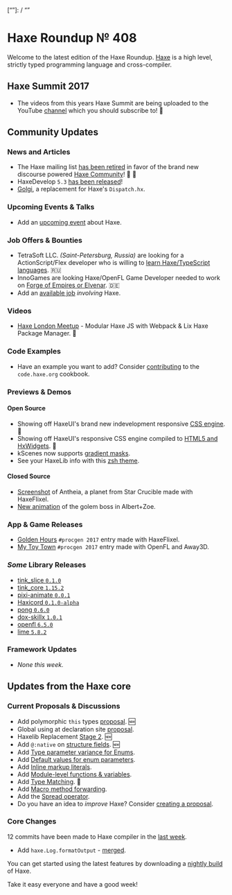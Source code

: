 [_template]: ../templates/roundup.html
[date]: / "2017-11-16 11:22:00"
[modified]: / "2017-11-16 11:22:00"
[published]: / "2017-11-16 12:00:00"
[description]: / "The latest news covering the Haxe community, featuring upcoming talks, the latest HaxeLib releases, game previews and lots more!"
[“”]: / “”

# Haxe Roundup № 408

Welcome to the latest edition of the Haxe Roundup. [Haxe](http://haxe.org/?utm_source=haxe.io) is a high level, strictly typed programming language and cross-compiler.

## Haxe Summit 2017

- The videos from this years Haxe Summit are being uploaded to the YouTube [channel](https://www.youtube.com/channel/UCGTson1aVohkJnbrqpNBXqg) which you should subscribe to! :tada:

## Community Updates

### News and Articles

- The Haxe mailing list [has been retired](https://groups.google.com/forum/#!topic/haxelang/HUxJrxSz6uA) in favor of the brand new discourse powered [Haxe Community](http://community.haxe.org/)! :wave: :star2:
- HaxeDevelop `5.3` [has been released](http://haxedevelop.org/haxedevelop-5.3.html)!
- [Golgi](https://github.com/jdonaldson/golgi), a replacement for Haxe's `Dispatch.hx`.

### Upcoming Events & Talks

- Add an [upcoming event](https://github.com/skial/haxe.io/labels/events) about Haxe.

### Job Offers & Bounties

- TetraSoft LLC. _(Saint-Petersburg, Russia)_ are looking for a ActionScript/Flex developer who is willing to [learn Haxe/TypeScript languages](http://www.flasher.ru/forum/showthread.php?t=214635). :ru:
- InnoGames are looking Haxe/OpenFL Game Developer needed to work on [Forge of Empires or Elvenar](https://github.com/skial/haxe.io/issues/444). :de:
- Add an [available job](https://github.com/skial/haxe.io/labels/jobs) _involving_ Haxe.

### Videos

- [Haxe London Meetup](https://www.youtube.com/watch?v=CDGAUBEzo6Y) - Modular Haxe JS with Webpack & Lix Haxe Package Manager. :star2:

### Code Examples

- Have an example you want to add? Consider [contributing](https://github.com/HaxeFoundation/code-cookbook#contributing-articles) to the `code.haxe.org` cookbook.

### Previews & Demos

#### Open Source

- Showing off HaxeUI's brand new indevelopment responsive [CSS engine](https://twitter.com/IanHarrigan1982/status/930246306131529728). :star2:
- Showing off HaxeUI's responsive CSS engine compiled to [HTML5 and HxWidgets](https://twitter.com/IanHarrigan1982/status/930836219101089794). :star2:
- kScenes now supports [gradient masks](https://twitter.com/Nanjizal_net/status/930392160532353024).
- See your HaxeLib info with this [zsh theme](https://twitter.com/disktree/status/930157485687820289).

#### Closed Source

- [Screenshot](https://twitter.com/Star_Crucible/status/929483885817290752) of Antheia, a planet from Star Crucible made with HaxeFlixel.
- [New animation](https://twitter.com/appeau_studio/status/929355641579360263) of the golem boss in Albert+Zoe.

### App & Game Releases

- [Golden Hours](https://igorsgames.itch.io/golden-hours) `#procgen 2017` entry made with HaxeFlixel.
- [My Toy Town](https://watabou.itch.io/toy-town) `#procgen 2017` entry made with OpenFL and Away3D.

### _Some_ Library Releases

- [tink_slice `0.1.0`](http://lib.haxe.org/p/tink_slice)
- [tink_core `1.15.2`](http://lib.haxe.org/p/tink_core)
- [pixi-animate `0.0.1`](http://lib.haxe.org/p/pixi-animate)
- [Haxicord `0.1.0-alpha`](http://lib.haxe.org/p/Haxicord)
- [pong `0.6.0`](http://lib.haxe.org/p/pony)
- [dox-skillx `1.0.1`](http://lib.haxe.org/p/dox-skillz)
- [openfl `6.5.0`](http://lib.haxe.org/p/openfl)
- [lime `5.8.2`](http://lib.haxe.org/p/lime)

### Framework Updates

- _None this week._

## Updates from the Haxe core

### Current Proposals & Discussions

- Add polymorphic `this` types [proposal](https://github.com/HaxeFoundation/haxe-evolution/pull/36). :new:
- Global using at declaration site [proposal](https://github.com/HaxeFoundation/haxe-evolution/issues/35).
- Haxelib Replacement [Stage 2](https://github.com/HaxeFoundation/haxe-evolution/issues/34). :new:
- Add `@:native` on [structure fields](https://github.com/HaxeFoundation/haxe-evolution/pull/32). :new:
- Add [Type parameter variance for Enums](https://github.com/HaxeFoundation/haxe-evolution/pull/28).
- Add [Default values for enum parameters](https://github.com/HaxeFoundation/haxe-evolution/issues/27).
- Add [Inline markup literals](https://github.com/HaxeFoundation/haxe-evolution/pull/26).
- Add [Module-level functions & variables](https://github.com/HaxeFoundation/haxe-evolution/pull/24).
- Add [Type Matching](https://github.com/HaxeFoundation/haxe-evolution/pull/20). :star2:
- Add [Macro method forwarding](https://github.com/HaxeFoundation/haxe-evolution/pull/18).
- Add the [Spread operator](https://github.com/HaxeFoundation/haxe-evolution/pull/7).
- Do you have an idea to _improve_ Haxe? Consider [creating a proposal].

### Core Changes

12 commits have been made to Haxe compiler in the [last week].

- Add `haxe.Log.formatOutput` - [merged](https://github.com/HaxeFoundation/haxe/pull/6738).

You can get started using the latest features by downloading a [nightly build] of Haxe.

Take it easy everyone and have a good week!

[last week]: https://github.com/issues?utf8=%E2%9C%93&q=closed%3A2017-11-10..2017-11-16+org%3Ahaxefoundation+is%3Aclosed+
[nightly build]: http://build.haxe.org
[creating a proposal]: https://github.com/HaxeFoundation/haxe-evolution
